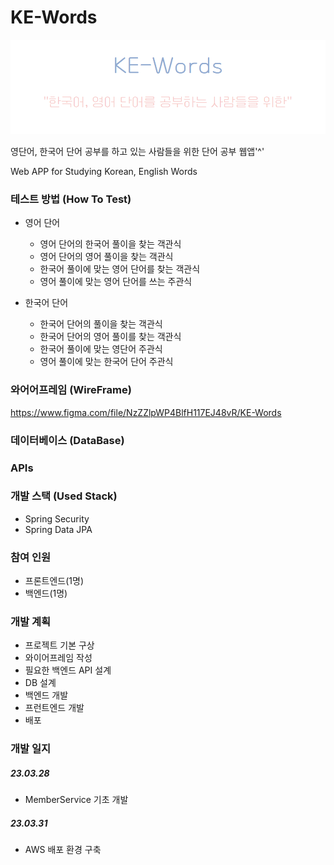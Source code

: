 # KE-Words

<img src="https://raw.githubusercontent.com/L-Hyun/KE-Words/main/assets/banner.png">

영단어, 한국어 단어 공부를 하고 있는 사람들을 위한 단어 공부 웹앱'^'

Web APP for Studying Korean, English Words

### 테스트 방법 (How To Test)

- 영어 단어
  - 영어 단어의 한국어 풀이을 찾는 객관식
  - 영어 단어의 영어 풀이을 찾는 객관식
  - 한국어 풀이에 맞는 영어 단어를 찾는 객관식
  - 영어 풀이에 맞는 영어 단어를 쓰는 주관식

- 한국어 단어
  - 한국어 단어의 풀이을 찾는 객관식
  - 한국어 단어의 영어 풀이를 찾는 객관식
  - 한국어 풀이에 맞는 영단어 주관식
  - 영어 풀이에 맞는 한국어 단어 주관식

### 와어어프레임 (WireFrame)

https://www.figma.com/file/NzZZlpWP4BlfH117EJ48vR/KE-Words

### 데이터베이스 (DataBase)

### APIs

### 개발 스택 (Used Stack)
- Spring Security
- Spring Data JPA

### 참여 인원
- 프론트엔드(1명)
- 백엔드(1명)


### 개발 계획

- 프로젝트 기본 구상
- 와이어프레임 작성
- 필요한 백엔드 API 설계
- DB 설계
- 백엔드 개발
- 프런트엔드 개발
- 배포

### 개발 일지

##### 23.03.28

- MemberService 기초 개발

##### 23.03.31

- AWS 배포 환경 구축
